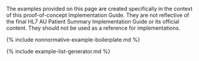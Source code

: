 The examples provided on this page are created specifically in the context of this proof-of-concept Implementation Guide. They are not reflective of the final HL7 AU Patient Summary Implementation Guide or its official content. They should not be used as a reference for implementations.

{% include nonnormative-example-boilerplate.md %}

<!-- ================================================ -->
<!--  use this line to include an autogenerated list of all examples from the remove it if you would like to hand generate it -->

{% include example-list-generator.md %}
<!-- ================================================ -->






